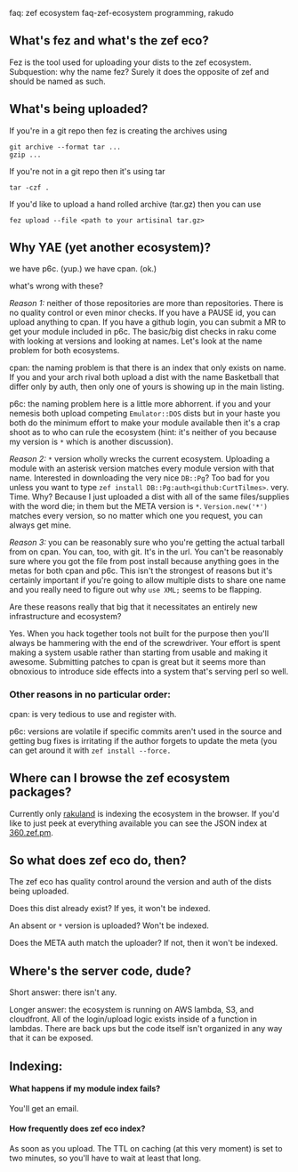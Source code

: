 faq: zef ecosystem
faq-zef-ecosystem
programming, rakudo

## What's fez and what's the zef eco?

Fez is the tool used for uploading your dists to the zef ecosystem.  Subquestion: why the name fez?  Surely it does the opposite of zef and should be named as such.

## What's being uploaded?

If you're in a git repo then fez is creating the archives using

```
git archive --format tar ...
gzip ...
```

If you're not in a git repo then it's using tar

```
tar -czf .
```

If you'd like to upload a hand rolled archive (tar.gz) then you can use

```
fez upload --file <path to your artisinal tar.gz>
```

## Why YAE (yet another ecosystem)?

we have p6c. (yup.)
we have cpan. (ok.)

what's wrong with these?

*Reason 1:* neither of those repositories are more than repositories.  There is no quality control or even minor checks.  If you have a PAUSE id, you can upload anything to cpan.  If you have a github login, you can submit a MR to get your module included in p6c.  The basic/big dist checks in raku come with looking at versions and looking at names.  Let's look at the name problem for both ecosystems.

cpan: the naming problem is that there is an index that only exists on name.  If you and your arch rival both upload a dist with the name Basketball that differ only by auth, then only one of yours is showing up in the main listing.

p6c: the naming problem here is a little more abhorrent.  if you and your nemesis both upload competing `Emulator::DOS` dists but in your haste you both do the minimum effort to make your module available then it's a crap shoot as to who can rule the ecosystem (hint: it's neither of you because my version is `*` which is another discussion).

*Reason 2:* `*` version wholly wrecks the current ecosystem.  Uploading a module with an asterisk version matches every module version with that name.  Interested in downloading the very nice `DB::Pg`? Too bad for you unless you want to type `zef install DB::Pg:auth<github:CurtTilmes>`. very. Time. Why? Because I just uploaded a dist with all of the same files/supplies with the word die; in them but the META version is `*`. `Version.new('*')` matches every version, so no matter which one you request, you can always get mine.

*Reason 3:* you can be reasonably sure who you're getting the actual tarball from on cpan.  You can, too, with git.  It's in the url.  You can't be reasonably sure where you got the file from post install because anything goes in the metas for both cpan and p6c.  This isn't the strongest of reasons but it's certainly important if you're going to allow multiple dists to share one name and you really need to figure out why `use XML;` seems to be flapping.

Are these reasons really that big that it necessitates an entirely new infrastructure and ecosystem?

Yes. When you hack together tools not built for the purpose then you'll always be hammering with the end of the screwdriver.  Your effort is spent making a system usable rather than starting from usable and making it awesome.  Submitting patches to cpan is great but it seems more than obnoxious to introduce side effects into a system that's serving perl so well.

### Other reasons in no particular order:

cpan: is very tedious to use and register with.

p6c: versions are volatile if specific commits aren't used in the source and getting bug fixes is irritating if the author forgets to update the meta (you can get around it with `zef install --force.`

## Where can I browse the zef ecosystem packages?

Currently only [rakuland](https://raku.land) is indexing the ecosystem in the browser.  If you'd like to just peek at everything available you can see the JSON index at [360.zef.pm](https://360.zef.pm).

## So what does zef eco do, then?

The zef eco has quality control around the version and auth of the dists being uploaded.

Does this dist already exist?  If yes, it won't be indexed.

An absent or `*` version is uploaded? Won't be indexed.

Does the META auth match the uploader?  If not, then it won't be indexed.

## Where's the server code, dude?

Short answer: there isn't any.

Longer answer: the ecosystem is running on AWS lambda, S3, and cloudfront.  All of the login/upload logic exists inside of a function in lambdas.  There are back ups but the code itself isn't organized in any way that it can be exposed.

## Indexing:

#### What happens if my module index fails?

You'll get an email.

#### How frequently does zef eco index?

As soon as you upload.  The TTL on caching (at this very moment) is set to two minutes, so you'll have to wait at least that long.
